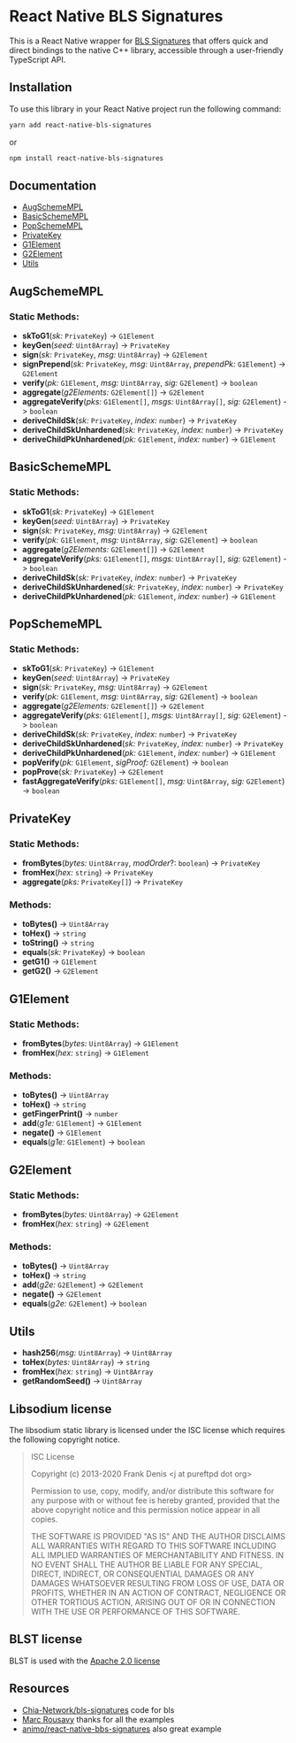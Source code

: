 # React Native BLS Signatures

This is a React Native wrapper for [BLS Signatures](https://github.com/Chia-Network/bls-signatures) that offers quick and direct bindings to the native C++ library, accessible through a user-friendly TypeScript API.

## Installation

To use this library in your React Native project run the following command:

```sh
yarn add react-native-bls-signatures
```

or

```sh
npm install react-native-bls-signatures
```

## Documentation

- [AugSchemeMPL](#augschemempl)
- [BasicSchemeMPL](#basicschemempl)
- [PopSchemeMPL](#popschemempl)
- [PrivateKey](#privatekey)
- [G1Element](#g1element)
- [G2Element](#g2element)
- [Utils](#utils)

## AugSchemeMPL

### Static Methods:

- **skToG1**(_sk:_ `PrivateKey`) -> `G1Element`
- **keyGen**(_seed:_ `Uint8Array`) -> `PrivateKey`
- **sign**(_sk:_ `PrivateKey`, _msg:_ `Uint8Array`) -> `G2Element`
- **signPrepend**(_sk:_ `PrivateKey`, _msg:_ `Uint8Array`, _prependPk:_ `G1Element`) -> `G2Element`
- **verify**(_pk:_ `G1Element`, _msg:_ `Uint8Array`, _sig:_ `G2Element`) -> `boolean`
- **aggregate**(_g2Elements:_ `G2Element[]`) -> `G2Element`
- **aggregateVerify**(_pks:_ `G1Element[]`, _msgs:_ `Uint8Array[]`, _sig:_ `G2Element`) -> `boolean`
- **deriveChildSk**(_sk:_ `PrivateKey`, _index:_ `number`) -> `PrivateKey`
- **deriveChildSkUnhardened**(_sk:_ `PrivateKey`, _index:_ `number`) -> `PrivateKey`
- **deriveChildPkUnhardened**(_pk:_ `G1Element`, _index:_ `number`) -> `G1Element`

## BasicSchemeMPL

### Static Methods:

- **skToG1**(_sk:_ `PrivateKey`) -> `G1Element`
- **keyGen**(_seed:_ `Uint8Array`) -> `PrivateKey`
- **sign**(_sk:_ `PrivateKey`, _msg:_ `Uint8Array`) -> `G2Element`
- **verify**(_pk:_ `G1Element`, _msg:_ `Uint8Array`, _sig:_ `G2Element`) -> `boolean`
- **aggregate**(_g2Elements:_ `G2Element[]`) -> `G2Element`
- **aggregateVerify**(_pks:_ `G1Element[]`, _msgs:_ `Uint8Array[]`, _sig:_ `G2Element`) -> `boolean`
- **deriveChildSk**(_sk:_ `PrivateKey`, _index:_ `number`) -> `PrivateKey`
- **deriveChildSkUnhardened**(_sk:_ `PrivateKey`, _index:_ `number`) -> `PrivateKey`
- **deriveChildPkUnhardened**(_pk:_ `G1Element`, _index:_ `number`) -> `G1Element`

## PopSchemeMPL

### Static Methods:

- **skToG1**(_sk:_ `PrivateKey`) -> `G1Element`
- **keyGen**(_seed:_ `Uint8Array`) -> `PrivateKey`
- **sign**(_sk:_ `PrivateKey`, _msg:_ `Uint8Array`) -> `G2Element`
- **verify**(_pk:_ `G1Element`, _msg:_ `Uint8Array`, _sig:_ `G2Element`) -> `boolean`
- **aggregate**(_g2Elements:_ `G2Element[]`) -> `G2Element`
- **aggregateVerify**(_pks:_ `G1Element[]`, _msgs:_ `Uint8Array[]`, _sig:_ `G2Element`) -> `boolean`
- **deriveChildSk**(_sk:_ `PrivateKey`, _index:_ `number`) -> `PrivateKey`
- **deriveChildSkUnhardened**(_sk:_ `PrivateKey`, _index:_ `number`) -> `PrivateKey`
- **deriveChildPkUnhardened**(_pk:_ `G1Element`, _index:_ `number`) -> `G1Element`
- **popVerify**(_pk:_ `G1Element`, _sigProof:_ `G2Element`) -> `boolean`
- **popProve**(_sk:_ `PrivateKey`) -> `G2Element`
- **fastAggregateVerify**(_pks:_ `G1Element[]`, _msg:_ `Uint8Array`, _sig:_ `G2Element`) -> `boolean`

## PrivateKey

### Static Methods:

- **fromBytes**(_bytes:_ `Uint8Array`, _modOrder_?: `boolean`) -> `PrivateKey`
- **fromHex**(_hex:_ `string`) -> `PrivateKey`
- **aggregate**(_pks:_ `PrivateKey[]`) -> `PrivateKey`

### Methods:

- **toBytes()** -> `Uint8Array`
- **toHex()** -> `string`
- **toString()** -> `string`
- **equals**(_sk:_ `PrivateKey`) -> `boolean`
- **getG1()** -> `G1Element`
- **getG2()** -> `G2Element`

## G1Element

### Static Methods:

- **fromBytes**(_bytes:_ `Uint8Array`) -> `G1Element`
- **fromHex**(_hex:_ `string`) -> `G1Element`

### Methods:

- **toBytes()** -> `Uint8Array`
- **toHex()** -> `string`
- **getFingerPrint()** -> `number`
- **add**(_g1e:_ `G1Element`) -> `G1Element`
- **negate()** -> `G1Element`
- **equals**(_g1e:_ `G1Element`) -> `boolean`

## G2Element

### Static Methods:

- **fromBytes**(_bytes:_ `Uint8Array`) -> `G2Element`
- **fromHex**(_hex:_ `string`) -> `G2Element`

### Methods:

- **toBytes()** -> `Uint8Array`
- **toHex()** -> `string`
- **add**(_g2e:_ `G2Element`) -> `G2Element`
- **negate()** -> `G2Element`
- **equals**(_g2e:_ `G2Element`) -> `boolean`

## Utils

- **hash256**(_msg:_ `Uint8Array`) -> `Uint8Array`
- **toHex**(_bytes:_ `Uint8Array`) -> `string`
- **fromHex**(_hex:_ `string`) -> `Uint8Array`
- **getRandomSeed()** -> `Uint8Array`

## Libsodium license

The libsodium static library is licensed under the ISC license which requires
the following copyright notice.

> ISC License
>
> Copyright (c) 2013-2020
> Frank Denis \<j at pureftpd dot org\>
>
> Permission to use, copy, modify, and/or distribute this software for any
> purpose with or without fee is hereby granted, provided that the above
> copyright notice and this permission notice appear in all copies.
>
> THE SOFTWARE IS PROVIDED "AS IS" AND THE AUTHOR DISCLAIMS ALL WARRANTIES
> WITH REGARD TO THIS SOFTWARE INCLUDING ALL IMPLIED WARRANTIES OF
> MERCHANTABILITY AND FITNESS. IN NO EVENT SHALL THE AUTHOR BE LIABLE FOR
> ANY SPECIAL, DIRECT, INDIRECT, OR CONSEQUENTIAL DAMAGES OR ANY DAMAGES
> WHATSOEVER RESULTING FROM LOSS OF USE, DATA OR PROFITS, WHETHER IN AN
> ACTION OF CONTRACT, NEGLIGENCE OR OTHER TORTIOUS ACTION, ARISING OUT OF
> OR IN CONNECTION WITH THE USE OR PERFORMANCE OF THIS SOFTWARE.

## BLST license

BLST is used with the
[Apache 2.0 license](https://github.com/supranational/blst/blob/master/LICENSE)

## Resources

- [Chia-Network/bls-signatures](https://github.com/Chia-Network/bls-signatures) code for bls
- [Marc Rousavy](https://github.com/mrousavy) thanks for all the examples
- [animo/react-native-bbs-signatures](https://github.com/animo/react-native-bbs-signatures) also great example

